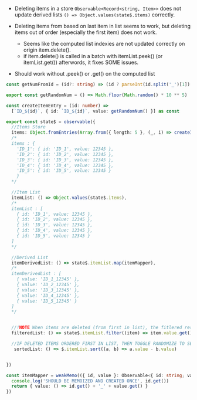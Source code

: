 - Deleting items in a store `Observable<Record<string, Item>>` does not update derived lists `() => Object.values(state$.items)` correctly.
- Deleting items from based on last item in list seems to work, but deleting items out of order (especially the first item) does not work.
  - Seems like the computed list indexies are not updated correctly on origin item.delete(). 
  - if item.delete() is called in a batch with itemList.peek() (or itemList.get()) afterwords, it fixes SOME issues.

- Should work without .peek() or .get() on the computed list 

```ts
const getNumFromId = (id?: string) => (id ? parseInt(id.split('_')[1]) : 0)

export const getRandomNum = () => Math.floor(Math.random() * 10 ** 5)

const createItemEntry = (id: number) =>
  [`ID_${id}`, { id: `ID_${id}`, value: getRandomNum() }] as const

export const state$ = observable({
  //Items Store
  items: Object.fromEntries(Array.from({ length: 5 }, (_, i) => createItemEntry(i + 1))),
  /*
  items : { 
    'ID_1': { id: 'ID_1', value: 12345 },
    'ID_2': { id: 'ID_2', value: 12345 },
    'ID_3': { id: 'ID_3', value: 12345 },
    'ID_4': { id: 'ID_4', value: 12345 },
    'ID_5': { id: 'ID_5', value: 12345 } 
    }
  */

  //Item List
  itemList: () => Object.values(state$.items),
  /*
  itemList : [
    { id: 'ID_1', value: 12345 },
    { id: 'ID_2', value: 12345 },
    { id: 'ID_3', value: 12345 },
    { id: 'ID_4', value: 12345 },
    { id: 'ID_5', value: 12345 } 
  ]
  */

  //Derived List
  itemDerivedList: () => state$.itemList.map(itemMapper),
  /*
  itemDerivedList : [
    { value: 'ID_1_12345' },
    { value: 'ID_2_12345' },
    { value: 'ID_3_12345' },
    { value: 'ID_4_12345' },
    { value: 'ID_5_12345' } 
  ]
  */


  //!NOTE When items are deleted (from first in list), the fitlered result is wrong. Index are wrong
  filteredList: () => state$.itemList.filter((item) => item.value.get() > 40000),

  //IF DELETED ITEMS ORDERED FIRST IN LIST, THEN TOGGLE RANDOMIZE TO SEE SORTED (TAB WILL FREEZE)
   sortedList: () => $.itemList.sort((a, b) => a.value - b.value)


})

const itemMapper = weakMemo(({ id, value }: Observable<{ id: string; value: number }>) => {
  console.log('SHOULD BE MEMOIZED AND CREATED ONCE', id.get())
  return { value: () => id.get() + '_' + value.get() }
})

```
